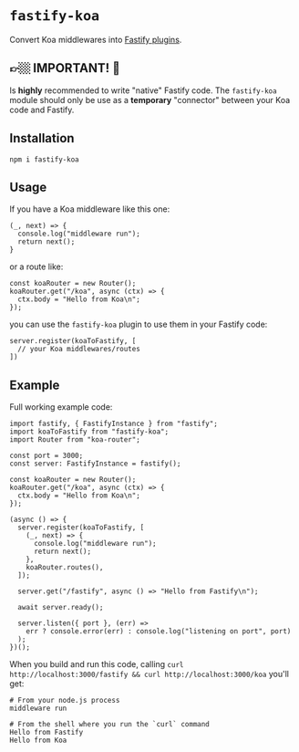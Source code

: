 # `fastify-koa`

Convert Koa middlewares into [Fastify plugins](https://www.fastify.io/docs/latest/Reference/Plugins/).

## 👉🏼 IMPORTANT! 👀

Is **highly** recommended to write "native" Fastify code.
The `fastify-koa` module should only be use as a **temporary** "connector" between your Koa code and Fastify.

## Installation

`npm i fastify-koa`

## Usage

If you have a Koa middleware like this one:

```
(_, next) => {
  console.log("middleware run");
  return next();
}
```

or a route like:

```
const koaRouter = new Router();
koaRouter.get("/koa", async (ctx) => {
  ctx.body = "Hello from Koa\n";
});
```

you can use the `fastify-koa` plugin to use them in your Fastify code:

```
server.register(koaToFastify, [
  // your Koa middlewares/routes
])
```

## Example

Full working example code:

```
import fastify, { FastifyInstance } from "fastify";
import koaToFastify from "fastify-koa";
import Router from "koa-router";

const port = 3000;
const server: FastifyInstance = fastify();

const koaRouter = new Router();
koaRouter.get("/koa", async (ctx) => {
  ctx.body = "Hello from Koa\n";
});

(async () => {
  server.register(koaToFastify, [
    (_, next) => {
      console.log("middleware run");
      return next();
    },
    koaRouter.routes(),
  ]);

  server.get("/fastify", async () => "Hello from Fastify\n");

  await server.ready();

  server.listen({ port }, (err) =>
    err ? console.error(err) : console.log("listening on port", port)
  );
})();
```

When you build and run this code, calling `curl http://localhost:3000/fastify && curl http://localhost:3000/koa` you'll get:

```
# From your node.js process
middleware run

# From the shell where you run the `curl` command
Hello from Fastify
Hello from Koa
```
